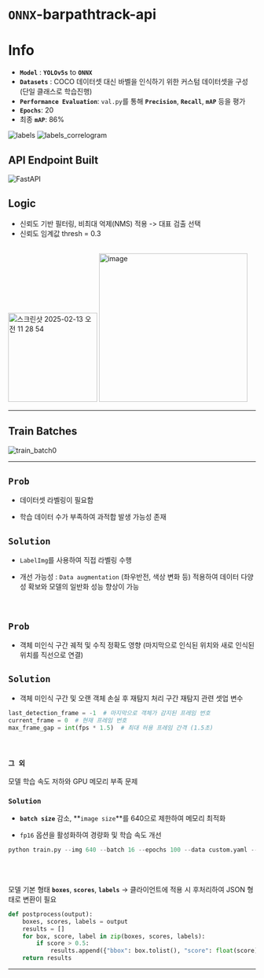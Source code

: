 # `ONNX`-barpathtrack-api

# Info

- **`Model`** : **`YOLOv5s`** to **`ONNX`**
- **`Datasets`** : COCO 데이터셋 대신 바벨을 인식하기 위한 커스텀 데이터셋을 구성 (단일 클래스로 학습진행)
- **`Performance Evaluation`**: `val.py`를 통해 **`Precision`**, **`Recall`**, **`mAP`** 등을 평가
- **`Epochs`**: 20
- 최종 **`mAP`**: 86%

  
![labels](https://github.com/user-attachments/assets/deb0684b-f103-4fd5-9920-bff4b9c33628)
![labels_correlogram](https://github.com/user-attachments/assets/a37e9b49-d5e2-4a15-9ef6-beaa87458b1b)

## API Endpoint Built
![FastAPI](https://img.shields.io/badge/FastAPI-005571?style=for-the-badge&logo=fastapi)


## Logic
- 신뢰도 기반 필터링, 비최대 억제(NMS) 적용 -> 대표 검출 선택
- 신뢰도 임계값 thresh = 0.3

<br>

<img width="181" alt="스크린샷 2025-02-13 오전 11 28 54" src="https://github.com/user-attachments/assets/960004aa-ef30-482b-bfd9-2239457c67fc" />
<img width="302" alt="image" src="https://github.com/user-attachments/assets/06f8f567-aa53-4b9a-b686-9328df059b75" />


---


## Train Batches
![train_batch0](https://github.com/user-attachments/assets/1013e437-3f28-48a3-bdb3-e773770ddf05)

---

## `Prob`
- 데이터셋 라벨링이 필요함
  
- 학습 데이터 수가 부족하여 과적합 발생 가능성 존재

## `Solution`
- `LabelImg`를 사용하여 직접 라벨링 수행
  
- 개선 가능성 : `Data augmentation` (좌우반전, 색상 변화 등) 적용하여 데이터 다양성 확보와 모델의 일반화 성능 향상이 가능

<br>

## `Prob`
- 객체 미인식 구간 궤적 및 수직 정확도 영향
(마지막으로 인식된 위치와 새로 인식된 위치를 직선으로 연결)

## `Solution`
- 객체 미인식 구간 및 오랜 객체 손실 후 재탐지 처리
구간 재탐지 관련 셋업 변수
```python
last_detection_frame = -1  # 마지막으로 객체가 감지된 프레임 번호
current_frame = 0  # 현재 프레임 번호
max_frame_gap = int(fps * 1.5)  # 최대 허용 프레임 간격 (1.5초)
```

<br>

### `그 외`
모델 학습 속도 저하와 GPU 메모리 부족 문제

### `Solution`
- **`batch size`** 감소, **`image size`**를 640으로 제한하여 메모리 최적화
  
- `fp16` 옵션을 활성화하여 경량화 및 학습 속도 개선
```python
python train.py --img 640 --batch 16 --epochs 100 --data custom.yaml --weights yolov5s.pt
```

<br>
<br>

모델 기본 형태 **`boxes`**, **`scores`**, **`labels`** -> 클라이언트에 적용 시 후처리하여 JSON 형태로 변환이 필요
```python
def postprocess(output):
    boxes, scores, labels = output
    results = []
    for box, score, label in zip(boxes, scores, labels):
        if score > 0.5:
            results.append({"bbox": box.tolist(), "score": float(score), "label": int(label)})
    return results
```

---

